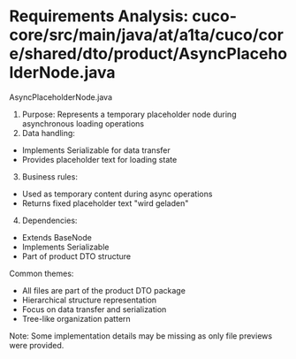 # Requirements Analysis: cuco-core/src/main/java/at/a1ta/cuco/core/shared/dto/product/AsyncPlaceholderNode.java

AsyncPlaceholderNode.java
1. Purpose: Represents a temporary placeholder node during asynchronous loading operations
2. Data handling:
- Implements Serializable for data transfer
- Provides placeholder text for loading state
3. Business rules:
- Used as temporary content during async operations
- Returns fixed placeholder text "wird geladen"
4. Dependencies:
- Extends BaseNode
- Implements Serializable
- Part of product DTO structure

Common themes:
- All files are part of the product DTO package
- Hierarchical structure representation
- Focus on data transfer and serialization
- Tree-like organization pattern

Note: Some implementation details may be missing as only file previews were provided.